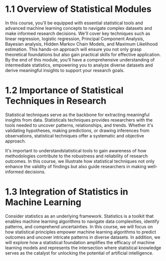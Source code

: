# 1.1 Overview of Statistical Modules

In this course, you'll be equipped with essential statistical tools and advanced machine learning concepts to navigate complex datasets and make informed research decisions.
We'll cover key techniques such as linear regression, logistic regression, Principal Component Analysis, Bayesian analysis, Hidden Markov Chain Models, and Maximum Likelihood estimation. 
This hands-on approach will ensure you not only grasp theoretical foundations but also gain practical skills for effective application. 
By the end of this module, you'll have a comprehensive understanding of intermediate statistics, empowering you to analyze diverse datasets and derive meaningful insights to support your research goals. 


# 1.2 Importance of Statistical Techniques in Research

Statistical techniques serve as the backbone for extracting meaningful insights from data. Statisticals techniques provides researchers with the tools needed to uncover patterns, relationships, and trends. Whether it's validating hypotheses, making predictions, or drawing inferences from observations, statistical techniques offer a systematic and objective approach. 

It's important to understandstatistical tools to gain awareness of how methodologies contribute to the robustness and reliability of research outcomes. In this course, we illustrate how statistical techniques not only enhance the validity of findings but also guide researchers in making well-informed decisions.

# 1.3 Integration of Statistics in Machine Learning

Consider statistics as an underlying framework. Statistics is a toolkit that enables machine learning algorithms to navigate data complexities, identify patterns, and comprehend uncertainties. In this course, we will focus on how statistical principles empower machine learning algorithms to predict outcomes and uncover intricate patterns in diverse datasets. In addition, we will explore how a statistical foundation amplifies the efficacy of machine learning models and represents the intersection where statistical knowledge serves as the catalyst for unlocking the potential of artificial intelligence.













